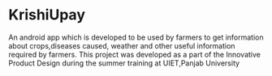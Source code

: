 # KrishiUpay
An android app which is developed to be used by farmers to get information about crops,diseases caused, weather and other useful information required by farmers.
This project was developed as a part of the Innovative Product Design during the summer training at UIET,Panjab University
